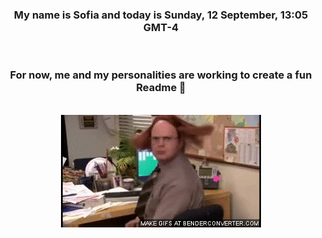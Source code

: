 


<div align="center">
<h3 >My name is Sofia and today is Sunday, 12 September, 13:05 GMT-4</h3><br>
<h3 >For now, me and my personalities are working to create a fun Readme 👋
</h3><br>
<img src='img/dwight.gif' alt='working...'/>
</div>
